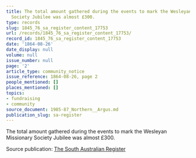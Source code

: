 ```yaml
---
title: The total amount gathered during the events to mark the Wesleyan Missionary
  Society Jubilee was almost £300.
type: records
slug: 1845_76_sa_register_content_17753
url: /records/1845_76_sa_register_content_17753/
record_id: 1845_76_sa_register_content_17753
date: '1864-08-26'
date_display: null
volume: null
issue_number: null
page: '2'
article_type: community_notice
issue_reference: 1864-08-26, page 2
people_mentioned: []
places_mentioned: []
topics:
- fundraising
- community
source_document: 1985-87_Northern__Argus.md
publication_slug: sa-register
---
```


The total amount gathered during the events to mark the Wesleyan Missionary Society Jubilee was almost £300.

Source publication: [The South Australian Register](/publications/sa-register/)
